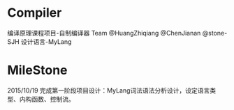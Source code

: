 ﻿# Compiler
编译原理课程项目-自制编译器
Team @HuangZhiqiang @ChenJianan @stone-SJH
设计语言-MyLang
# MileStone
2015/10/19  完成第一阶段项目设计：MyLang词法语法分析设计，设定语言类型、内构函数、控制流。

